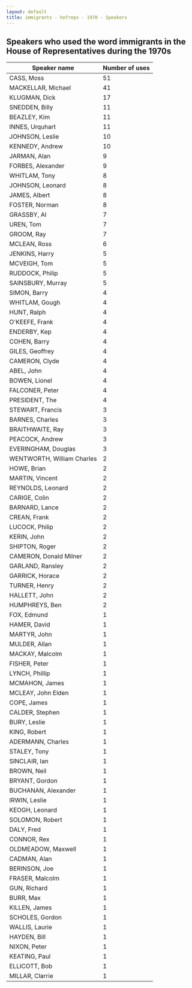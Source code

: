 ```yaml
---
layout: default
title: immigrants - hofreps - 1970 - Speakers
---
```

## Speakers who used the word **immigrants** in the House of Representatives during the 1970s

| Speaker name | Number of uses |
|--------------|----------------|
|CASS, Moss|51|
|MACKELLAR, Michael|41|
|KLUGMAN, Dick|17|
|SNEDDEN, Billy|11|
|BEAZLEY, Kim|11|
|INNES, Urquhart|11|
|JOHNSON, Leslie|10|
|KENNEDY, Andrew|10|
|JARMAN, Alan|9|
|FORBES, Alexander|9|
|WHITLAM, Tony|8|
|JOHNSON, Leonard|8|
|JAMES, Albert|8|
|FOSTER, Norman|8|
|GRASSBY, Al|7|
|UREN, Tom|7|
|GROOM, Ray|7|
|MCLEAN, Ross|6|
|JENKINS, Harry|5|
|MCVEIGH, Tom|5|
|RUDDOCK, Philip|5|
|SAINSBURY, Murray|5|
|SIMON, Barry|4|
|WHITLAM, Gough|4|
|HUNT, Ralph|4|
|O'KEEFE, Frank|4|
|ENDERBY, Kep|4|
|COHEN, Barry|4|
|GILES, Geoffrey|4|
|CAMERON, Clyde|4|
|ABEL, John|4|
|BOWEN, Lionel|4|
|FALCONER, Peter|4|
|PRESIDENT, The|4|
|STEWART, Francis|3|
|BARNES, Charles|3|
|BRAITHWAITE, Ray|3|
|PEACOCK, Andrew|3|
|EVERINGHAM, Douglas|3|
|WENTWORTH, William Charles|2|
|HOWE, Brian|2|
|MARTIN, Vincent|2|
|REYNOLDS, Leonard|2|
|CARIGE, Colin|2|
|BARNARD, Lance|2|
|CREAN, Frank|2|
|LUCOCK, Philip|2|
|KERIN, John|2|
|SHIPTON, Roger|2|
|CAMERON, Donald Milner|2|
|GARLAND, Ransley|2|
|GARRICK, Horace|2|
|TURNER, Henry|2|
|HALLETT, John|2|
|HUMPHREYS, Ben|2|
|FOX, Edmund|1|
|HAMER, David|1|
|MARTYR, John|1|
|MULDER, Allan|1|
|MACKAY, Malcolm|1|
|FISHER, Peter|1|
|LYNCH, Phillip|1|
|MCMAHON, James|1|
|MCLEAY, John Elden|1|
|COPE, James|1|
|CALDER, Stephen|1|
|BURY, Leslie|1|
|KING, Robert|1|
|ADERMANN, Charles|1|
|STALEY, Tony|1|
|SINCLAIR, Ian|1|
|BROWN, Neil|1|
|BRYANT, Gordon|1|
|BUCHANAN, Alexander|1|
|IRWIN, Leslie|1|
|KEOGH, Leonard|1|
|SOLOMON, Robert|1|
|DALY, Fred|1|
|CONNOR, Rex|1|
|OLDMEADOW, Maxwell|1|
|CADMAN, Alan|1|
|BERINSON, Joe|1|
|FRASER, Malcolm|1|
|GUN, Richard|1|
|BURR, Max|1|
|KILLEN, James|1|
|SCHOLES, Gordon|1|
|WALLIS, Laurie|1|
|HAYDEN, Bill|1|
|NIXON, Peter|1|
|KEATING, Paul|1|
|ELLICOTT, Bob|1|
|MILLAR, Clarrie|1|
